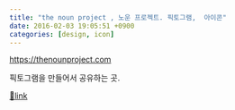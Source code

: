 ```yaml
---
title: "the noun project , 노운 프로젝트. 픽토그램,  아이콘"
date: 2016-02-03 19:05:51 +0900
categories: [design, icon]
---
```


https://thenounproject.com

픽토그램을 만들어서 공유하는 곳.

  


  





[🔗link](http://www.mins01.com/mh/tech/read/981)